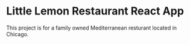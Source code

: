 # Little Lemon Restaurant React App

This project is for a family owned Mediterranean resturant located in Chicago.